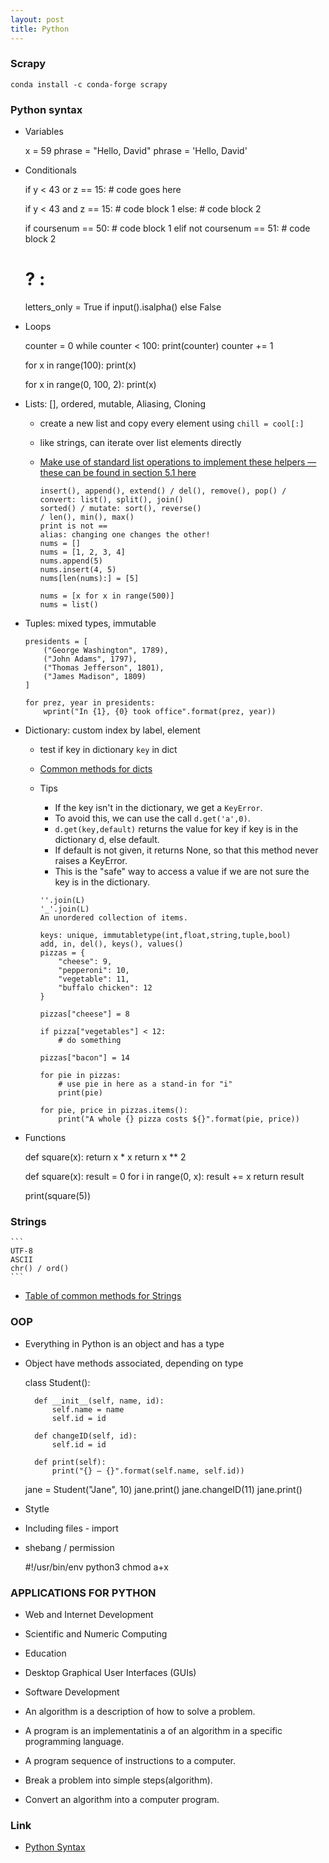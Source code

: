 ```yaml
---
layout: post
title: Python
---
```


### Scrapy

	conda install -c conda-forge scrapy


### Python syntax

- Variables

	x = 59
	phrase = "Hello, David"
	phrase = 'Hello, David'

- Conditionals

	if y < 43 or z == 15:
		# code goes here

	if y < 43 and z == 15:
		# code block 1
	else:
		# code block 2

	if coursenum == 50:
		# code block 1
	elif not coursenum == 51:
		# code block 2

	# ? :
	letters_only = True if input().isalpha() else False

- Loops

	counter = 0
	while counter < 100:
		print(counter)
		counter += 1

	for x in range(100):
		print(x)

	for x in range(0, 100, 2):
		print(x)

- Lists: [], ordered, mutable, Aliasing, Cloning
  - create a new list and copy every element using `chill = cool[:]`
  - like strings, can iterate over list elements directly
  - [Make use of standard list operations to implement these helpers — these can be found in section 5.1 here](http://docs.python.org/3/tutorial/datastructures.html)

	```
	insert(), append(), extend() / del(), remove(), pop() /
	convert: list(), split(), join()
	sorted() / mutate: sort(), reverse()
	/ len(), min(), max()
	print is not ==
	alias: changing one changes the other!
	nums = []
	nums = [1, 2, 3, 4]
	nums.append(5)
	nums.insert(4, 5)
	nums[len(nums):] = [5]

	nums = [x for x in range(500)]
	nums = list()
	```

- Tuples: mixed types, immutable

	```
	presidents = [
		("George Washington", 1789),
		("John Adams", 1797),
		("Thomas Jefferson", 1801),
		("James Madison", 1809)
	]

	for prez, year in presidents:
		wprint("In {1}, {0} took office".format(prez, year))
	```

- Dictionary: custom index by label, element
  - test if key in dictionary `key` in dict
  - [Common methods for dicts](https://courses.edx.org/courses/course-v1:UTAx+CSE1309x+2016T1/courseware/1f50058d577a473486bddd46202f6355/afd946a26e2b4a34ba7590cc151326c0/?activate_block_id=block-v1%3AUTAx%2BCSE1309x%2B2016T1%2Btype%40sequential%2Bblock%40afd946a26e2b4a34ba7590cc151326c0)
  - Tips
    - If the key isn't in the dictionary, we get a `KeyError`.
    - To avoid this, we can use the call `d.get('a',0)`.
    - `d.get(key,default)` returns the value for key if key is in the dictionary d, else default.
    - If default is not given, it returns None, so that this method never raises a KeyError.
    - This is the "safe" way to access a value if we are not sure the key is in the dictionary.

	```
	''.join(L)
	'_'.join(L)
	An unordered collection of items.

	keys: unique, immutabletype(int,float,string,tuple,bool)
	add, in, del(), keys(), values()
	pizzas = {
		"cheese": 9,
		"pepperoni": 10,
		"vegetable": 11,
		"buffalo chicken": 12
	}

	pizzas["cheese"] = 8

	if pizza["vegetables"] < 12:
		# do something

	pizzas["bacon"] = 14

	for pie in pizzas:
		# use pie in here as a stand-in for "i"
		print(pie)

	for pie, price in pizzas.items():
		print("A whole {} pizza costs ${}".format(pie, price))
	```

- Functions

	def square(x):
		return x * x
		return x ** 2

	def square(x):
		result = 0
		for i in range(0, x):
			result += x
		return result

	print(square(5))

### Strings

    ```
    UTF-8
    ASCII
    chr() / ord()
    ```

- [Table of common methods for Strings](https://courses.edx.org/courses/course-v1:UTAx+CSE1309x+2016T1/courseware/cdd624dd14794a72bcc093e756123f74/895bab56d79a45b68d2cc260622866a0/?child=first)

### OOP

- Everything in Python is an object and has a type
- Object have methods associated, depending on type

	class Student():

		def __init__(self, name, id):
			self.name = name
			self.id = id

		def changeID(self, id):
			self.id = id

		def print(self):
			print("{} – {}".format(self.name, self.id))

	jane = Student("Jane", 10)
	jane.print()
	jane.changeID(11)
	jane.print()

- Stytle
- Including files - import
- shebang / permission

	#!/usr/bin/env python3
	chmod a+x <file>


### APPLICATIONS FOR PYTHON

- Web and Internet Development
- Scientific and Numeric Computing
- Education
- Desktop Graphical User Interfaces (GUIs)
- Software Development

- An algorithm is a description of how to solve a problem.
- A program is an implementatinis a of an algorithm in a specific programming language.
- A program sequence of instructions to a computer.
- Break a problem into simple steps(algorithm).
- Convert an algorithm into a computer program.

### Link
- [Python Syntax](http://cdn.cs50.net/2017/fall/shorts/python/python.pdf)
